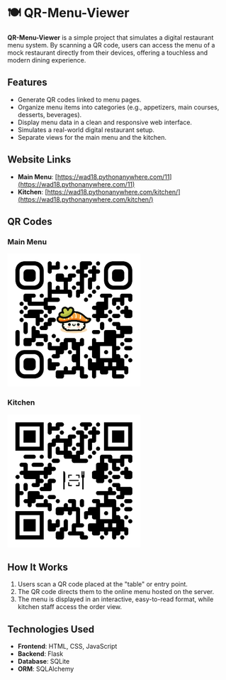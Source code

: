 # 🍽️ QR-Menu-Viewer

**QR-Menu-Viewer** is a simple project that simulates a digital restaurant menu system. By scanning a QR code, users can access the menu of a mock restaurant directly from their devices, offering a touchless and modern dining experience.

## Features
- Generate QR codes linked to menu pages.
- Organize menu items into categories (e.g., appetizers, main courses, desserts, beverages).
- Display menu data in a clean and responsive web interface.
- Simulates a real-world digital restaurant setup.
- Separate views for the main menu and the kitchen.

## Website Links
- **Main Menu**: [https://wad18.pythonanywhere.com/11](https://wad18.pythonanywhere.com/11)  
- **Kitchen**: [https://wad18.pythonanywhere.com/kitchen/](https://wad18.pythonanywhere.com/kitchen/)
  
## QR Codes
### Main Menu
<img src="menu.png" alt="Main Menu QR Code" width="300">

### Kitchen
<img src="kitchen.png" alt="Kitchen QR Code" width="300">

## How It Works
1. Users scan a QR code placed at the "table" or entry point.
2. The QR code directs them to the online menu hosted on the server.
3. The menu is displayed in an interactive, easy-to-read format, while kitchen staff access the order view.

## Technologies Used
- **Frontend**: HTML, CSS, JavaScript
- **Backend**: Flask
- **Database**: SQLite
- **ORM**: SQLAlchemy
